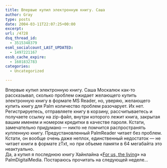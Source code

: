 ```yaml
---
title: Впервые купил электронную книгу. Саша
author: Gray
type: posts
date: 2004-03-11T22:07:25+00:00
excerpt:
url: /4728
dsq_thread_id:
  - 3515348379
esml_socialcount_LAST_UPDATED:
  - 1497221167
essb_cache_expire:
  - 1601832783
categories:
  - Uncategorized

---
```








Впервые купил электронную книгу. Саша Москалюк как-то рассказывал, сколько проблем ожидает желающего купить электронную книгу в формате MS Reader, но, уверяю, желающего купить книгу для Palm количество проблем разочарует. Их нет. Регистрируетесь, отправляете книгу в корзину, рассчитываетесь и получаете ссылку на zip-файл, внутри которого лежит книга, закрытая вашим именем и номером кредитки в качестве пароля. Кстати, замечательно придумано &#8212; никто не помчится распространять купленную книгу. Предустановленный PalmReader читает без проблем. Кстати, он вообще очень даже неплох, единственный недостаток &#8212; не читает книги в формате zTxt, но при объеме памяти в 64 мегабайта это неактуально.  
Да, а купил я последнюю книгу Хайнлайна &#171;<a href="https://secure.palmdigitalmedia.com/product/detail/15773" target="_blank">For us, the living</a>&#187; на PalmDigitalMedia. Постараюсь прочитать на следующей неделе&#8230;